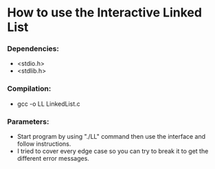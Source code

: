 How to use the Interactive Linked List
======================================

### Dependencies: 
-   <stdio.h>
-   <stdlib.h>

### Compilation: 
-   gcc -o LL LinkedList.c

### Parameters: 
-   Start program by using "./LL" command then use the interface and follow instructions.
-   I tried to cover every edge case so you can try to break it to get the different error messages.
